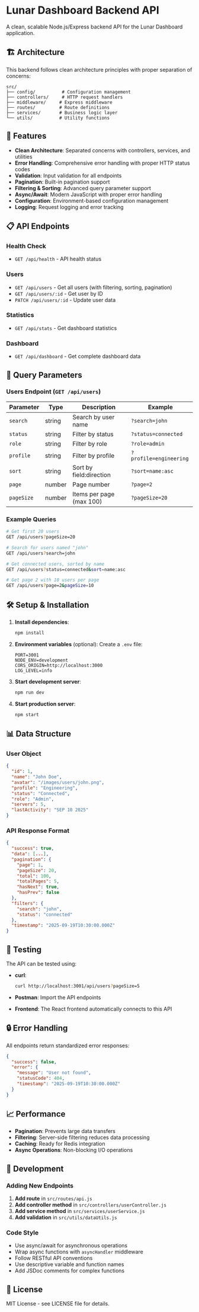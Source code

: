# Lunar Dashboard Backend API

A clean, scalable Node.js/Express backend API for the Lunar Dashboard application.

## 🏗️ Architecture

This backend follows clean architecture principles with proper separation of concerns:

```
src/
├── config/          # Configuration management
├── controllers/     # HTTP request handlers
├── middleware/     # Express middleware
├── routes/         # Route definitions
├── services/       # Business logic layer
└── utils/          # Utility functions
```

## 🚀 Features

- **Clean Architecture**: Separated concerns with controllers, services, and utilities
- **Error Handling**: Comprehensive error handling with proper HTTP status codes
- **Validation**: Input validation for all endpoints
- **Pagination**: Built-in pagination support
- **Filtering & Sorting**: Advanced query parameter support
- **Async/Await**: Modern JavaScript with proper error handling
- **Configuration**: Environment-based configuration management
- **Logging**: Request logging and error tracking

## 📋 API Endpoints

### Health Check
- `GET /api/health` - API health status

### Users
- `GET /api/users` - Get all users (with filtering, sorting, pagination)
- `GET /api/users/:id` - Get user by ID
- `PATCH /api/users/:id` - Update user data

### Statistics
- `GET /api/stats` - Get dashboard statistics

### Dashboard
- `GET /api/dashboard` - Get complete dashboard data

## 🔧 Query Parameters

### Users Endpoint (`GET /api/users`)

| Parameter | Type | Description | Example |
|-----------|------|-------------|---------|
| `search` | string | Search by user name | `?search=john` |
| `status` | string | Filter by status | `?status=connected` |
| `role` | string | Filter by role | `?role=admin` |
| `profile` | string | Filter by profile | `?profile=engineering` |
| `sort` | string | Sort by field:direction | `?sort=name:asc` |
| `page` | number | Page number | `?page=2` |
| `pageSize` | number | Items per page (max 100) | `?pageSize=20` |

### Example Queries

```bash
# Get first 20 users
GET /api/users?pageSize=20

# Search for users named "john"
GET /api/users?search=john

# Get connected users, sorted by name
GET /api/users?status=connected&sort=name:asc

# Get page 2 with 10 users per page
GET /api/users?page=2&pageSize=10
```

## 🛠️ Setup & Installation

1. **Install dependencies**:
   ```bash
   npm install
   ```

2. **Environment variables** (optional):
   Create a `.env` file:
   ```env
   PORT=3001
   NODE_ENV=development
   CORS_ORIGIN=http://localhost:3000
   LOG_LEVEL=info
   ```

3. **Start development server**:
   ```bash
   npm run dev
   ```

4. **Start production server**:
   ```bash
   npm start
   ```

## 📊 Data Structure

### User Object
```json
{
  "id": 1,
  "name": "John Doe",
  "avatar": "/images/users/john.png",
  "profile": "Engineering",
  "status": "Connected",
  "role": "Admin",
  "servers": 5,
  "lastActivity": "SEP 10 2025"
}
```

### API Response Format
```json
{
  "success": true,
  "data": [...],
  "pagination": {
    "page": 1,
    "pageSize": 20,
    "total": 100,
    "totalPages": 5,
    "hasNext": true,
    "hasPrev": false
  },
  "filters": {
    "search": "john",
    "status": "connected"
  },
  "timestamp": "2025-09-19T10:30:00.000Z"
}
```

## 🧪 Testing

The API can be tested using:

- **curl**:
  ```bash
  curl http://localhost:3001/api/users?pageSize=5
  ```

- **Postman**: Import the API endpoints
- **Frontend**: The React frontend automatically connects to this API

## 🔒 Error Handling

All endpoints return standardized error responses:

```json
{
  "success": false,
  "error": {
    "message": "User not found",
    "statusCode": 404,
    "timestamp": "2025-09-19T10:30:00.000Z"
  }
}
```

## 📈 Performance

- **Pagination**: Prevents large data transfers
- **Filtering**: Server-side filtering reduces data processing
- **Caching**: Ready for Redis integration
- **Async Operations**: Non-blocking I/O operations

## 🔧 Development

### Adding New Endpoints

1. **Add route** in `src/routes/api.js`
2. **Add controller method** in `src/controllers/userController.js`
3. **Add service method** in `src/services/userService.js`
4. **Add validation** in `src/utils/dataUtils.js`

### Code Style

- Use async/await for asynchronous operations
- Wrap async functions with `asyncHandler` middleware
- Follow RESTful API conventions
- Use descriptive variable and function names
- Add JSDoc comments for complex functions

## 📝 License

MIT License - see LICENSE file for details.
